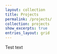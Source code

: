 ```yaml
---
layout: collection
title: Projects
permalink: /projects/
collection: projects
show_excerpts: true
entries_layout: grid
---
```

Test text
